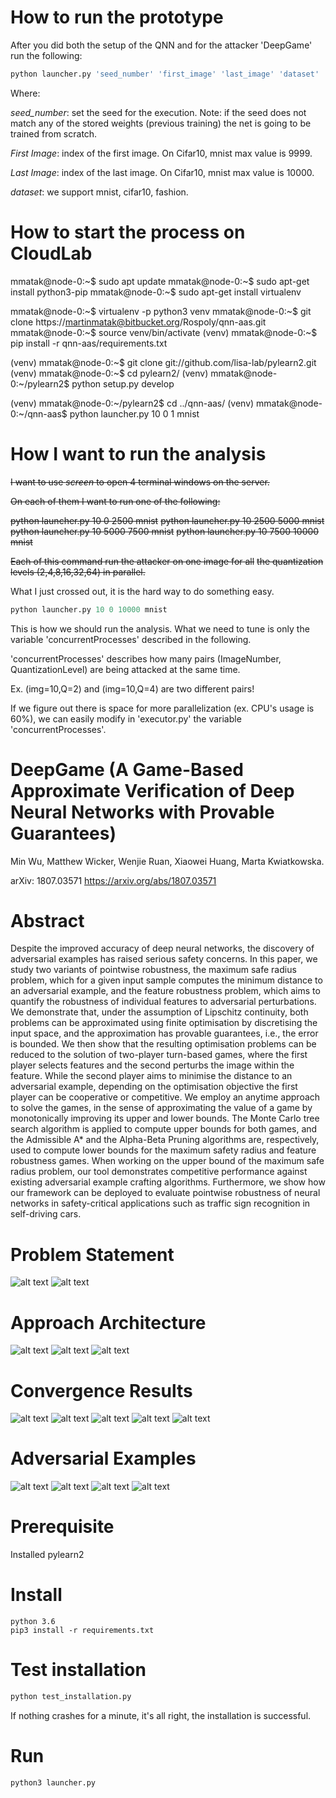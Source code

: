 # How to run the prototype
After you did both the setup of the QNN and for the attacker 'DeepGame' run the following:
```python
python launcher.py 'seed_number' 'first_image' 'last_image' 'dataset'
```
Where:

*seed_number*: set the seed for the execution. Note: if the seed does not match any of
the stored weights (previous training) the net is going to be trained from scratch.

*First Image*: index of the first image. On Cifar10, mnist max value is 9999.

*Last Image*: index of the last image. On Cifar10, mnist max value is 10000.

*dataset*: we support mnist, cifar10, fashion.

# How to start the process on CloudLab

mmatak@node-0:~$ sudo apt update
mmatak@node-0:~$ sudo apt-get install python3-pip
mmatak@node-0:~$ sudo apt-get install virtualenv

mmatak@node-0:~$ virtualenv -p python3 venv
mmatak@node-0:~$ git clone https://martinmatak@bitbucket.org/Rospoly/qnn-aas.git
mmatak@node-0:~$ source venv/bin/activate
(venv) mmatak@node-0:~$ pip install -r qnn-aas/requirements.txt

(venv) mmatak@node-0:~$ git clone git://github.com/lisa-lab/pylearn2.git
(venv) mmatak@node-0:~$ cd pylearn2/
(venv) mmatak@node-0:~/pylearn2$ python setup.py develop

(venv) mmatak@node-0:~/pylearn2$ cd ../qnn-aas/
(venv) mmatak@node-0:~/qnn-aas$ python launcher.py 10 0 1 mnist

# How I want to run the analysis

~~I want to use *screen* to open 4 terminal windows on the server.~~

~~On each of them I want to run one of the following:~~

~~python launcher.py 10 0 2500 mnist~~
~~python launcher.py 10 2500 5000 mnist~~
~~python launcher.py 10 5000 7500 mnist~~
~~python launcher.py 10 7500 10000 mnist~~

~~Each of this command run the attacker on one image for all~~ 
~~the quantization levels (2,4,8,16,32,64) in parallel.~~

What I just crossed out, it is the hard way to do something easy.

```python
python launcher.py 10 0 10000 mnist
```

This is how we should run the analysis. What we need to tune is only the variable
'concurrentProcesses' described in the following.

'concurrentProcesses' describes how many pairs (ImageNumber, QuantizationLevel)
are being attacked at the same time. 

Ex. (img=10,Q=2) and (img=10,Q=4) are two different pairs!

If we figure out there is space for more parallelization (ex. CPU's usage is 60%),
we can easily modify in 'executor.py' the variable 'concurrentProcesses'.

# DeepGame (A Game-Based Approximate Verification of Deep Neural Networks with Provable Guarantees)

Min Wu, Matthew Wicker, Wenjie Ruan, Xiaowei Huang, Marta Kwiatkowska.

arXiv: 1807.03571
https://arxiv.org/abs/1807.03571

# Abstract
Despite the improved accuracy of deep neural networks, the discovery of adversarial examples has raised serious safety concerns. In this paper, we study two variants of pointwise robustness, the maximum safe radius problem, which for a given input sample computes the minimum distance to an adversarial example, and the feature robustness problem, which aims to quantify the robustness of individual features to adversarial perturbations. We demonstrate that, under the assumption of Lipschitz continuity, both problems can be approximated using finite optimisation by discretising the input space, and the approximation has provable guarantees, i.e., the error is bounded. We then show that the resulting optimisation problems can be reduced to the solution of two-player turn-based games, where the first player selects features and the second perturbs the image within the feature. While the second player aims to minimise the distance to an adversarial example, depending on the optimisation objective the first player can be cooperative or competitive. We employ an anytime approach to solve the games, in the sense of approximating the value of a game by monotonically improving its upper and lower bounds. The Monte Carlo tree search algorithm is applied to compute upper bounds for both games, and the Admissible A* and the Alpha-Beta Pruning algorithms are, respectively, used to compute lower bounds for the maximum safety radius and feature robustness games. When working on the upper bound of the maximum safe radius problem, our tool demonstrates competitive performance against existing adversarial example crafting algorithms. Furthermore, we show how our framework can be deployed to evaluate pointwise robustness of neural networks in safety-critical applications such as traffic sign recognition in self-driving cars.

# Problem Statement
![alt text](figures/MSR.png)
![alt text](figures/FR.png)

# Approach Architecture
![alt text](figures/Architecture.png)
![alt text](figures/Lipschitz.png)
![alt text](figures/Game.png)

# Convergence Results
![alt text](figures/Cooperative_MNIST.png)
![alt text](figures/Cooperative_GTSRB.png)
![alt text](figures/Feature.png)
![alt text](figures/Competitive_CIFAR10.png)
![alt text](figures/Competitive_GTSRB.png)

# Adversarial Examples
![alt text](figures/Adversary.png)
![alt text](figures/Adv_MNIST.png)
![alt text](figures/Adv_CIFAR10.png)
![alt text](figures/Adv_GTSRB.png)


# Prerequisite
Installed pylearn2

# Install
```
python 3.6
pip3 install -r requirements.txt
```

# Test installation

```bash
python test_installation.py
```

If nothing crashes for a minute, it's all right, the installation is successful.

# Run
```
python3 launcher.py
```
